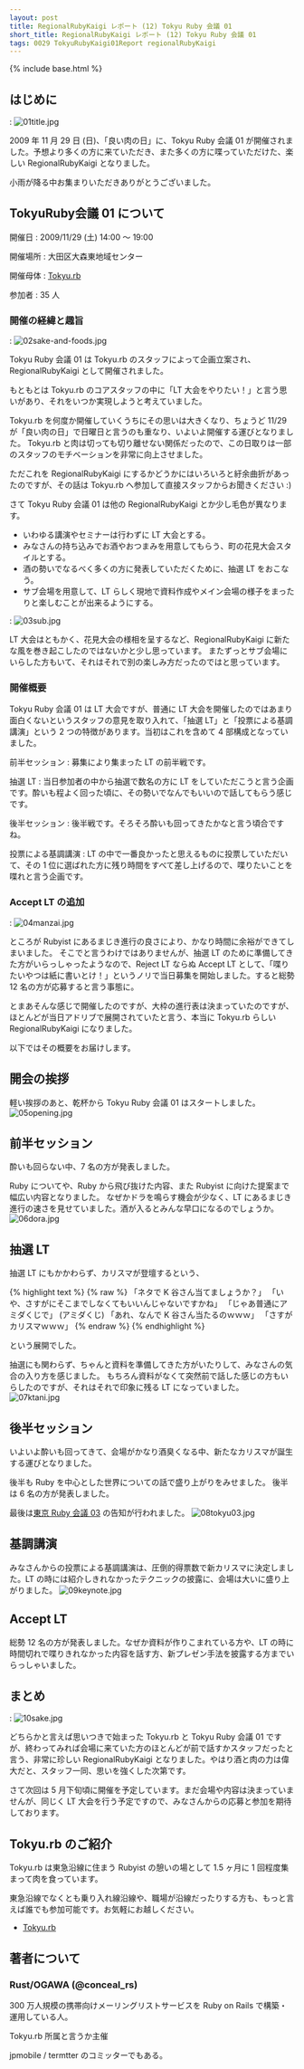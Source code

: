 ```yaml
---
layout: post
title: RegionalRubyKaigi レポート (12) Tokyu Ruby 会議 01
short_title: RegionalRubyKaigi レポート (12) Tokyu Ruby 会議 01
tags: 0029 TokyuRubyKaigi01Report regionalRubyKaigi
---
```

{% include base.html %}


## はじめに
: ![01title.jpg]({{base}}{{site.baseurl}}/images/0029-TokyuRubyKaigi01Report/01title.jpg)

2009 年 11 月 29 日 (日)、「良い肉の日」に、Tokyu Ruby 会議 01 が開催されました。予想より多くの方に来ていただき、また多くの方に喋っていただけた、楽しい RegionalRubyKaigi となりました。

小雨が降る中お集まりいただきありがとうございました。

## TokyuRuby会議 01 について

開催日
: 2009/11/29 (土) 14:00 〜 19:00

開催場所
: 大田区大森東地域センター

開催母体
: [Tokyu.rb](http://qwik.jp/tokyurb)

参加者
:  35 人

### 開催の経緯と趣旨
: ![02sake-and-foods.jpg]({{base}}{{site.baseurl}}/images/0029-TokyuRubyKaigi01Report/02sake-and-foods.jpg)

Tokyu Ruby 会議 01 は Tokyu.rb のスタッフによって企画立案され、RegionalRubyKaigi として開催されました。

もともとは Tokyu.rb のコアスタッフの中に「LT 大会をやりたい！」と言う思いがあり、それをいつか実現しようと考えていました。

Tokyu.rb を何度か開催していくうちにその思いは大きくなり、ちょうど 11/29 が「良い肉の日」で日曜日と言うのも重なり、いよいよ開催する運びとなりました。
Tokyu.rb と肉は切っても切り離せない関係だったので、この日取りは一部のスタッフのモチベーションを非常に向上させました。

ただこれを RegionalRubyKaigi にするかどうかにはいろいろと紆余曲折があったのですが、その話は Tokyu.rb へ参加して直接スタッフからお聞きください :)

さて Tokyu Ruby 会議 01 は他の RegionalRubyKaigi とか少し毛色が異なります。

* いわゆる講演やセミナーは行わずに LT 大会とする。
* みなさんの持ち込みでお酒やおつまみを用意してもらう、町の花見大会スタイルとする。
* 酒の勢いでなるべく多くの方に発表していただくために、抽選 LT をおこなう。
* サブ会場を用意して、LT らしく現地で資料作成やメイン会場の様子をまったりと楽しむことが出来るようにする。

: ![03sub.jpg]({{base}}{{site.baseurl}}/images/0029-TokyuRubyKaigi01Report/03sub.jpg)

LT 大会はともかく、花見大会の様相を呈するなど、RegionalRubyKaigi に新たな風を巻き起こしたのではないかと少し思っています。
またずっとサブ会場にいらした方もいて、それはそれで別の楽しみ方だったのではと思っています。

### 開催概要

Tokyu Ruby 会議 01 は LT 大会ですが、普通に LT 大会を開催したのではあまり面白くないというスタッフの意見を取り入れて、「抽選 LT」と「投票による基調講演」という 2 つの特徴があります。当初はこれを含めて 4 部構成となっていました。

前半セッション
: 募集により集まった LT の前半戦です。

抽選 LT
: 当日参加者の中から抽選で数名の方に LT をしていただこうと言う企画です。酔いも程よく回った頃に、その勢いでなんでもいいので話してもらう感じです。

後半セッション
: 後半戦です。そろそろ酔いも回ってきたかなと言う頃合ですね。

投票による基調講演
: LT の中で一番良かったと思えるものに投票していただいて、その 1 位に選ばれた方に残り時間をすべて差し上げるので、喋りたいことを喋れと言う企画です。

### Accept LT の追加
: ![04manzai.jpg]({{base}}{{site.baseurl}}/images/0029-TokyuRubyKaigi01Report/04manzai.jpg)

ところが Rubyist にあるまじき進行の良さにより、かなり時間に余裕ができてしまいました。
そこでと言うわけではありませんが、抽選 LT のために準備してきた方がいらっしゃったようなので、Reject LT ならぬ Accept LT として、「喋りたいやつは紙に書いとけ！」というノリで当日募集を開始しました。すると総勢 12 名の方が応募すると言う事態に。

とまあそんな感じで開催したのですが、大枠の進行表は決まっていたのですが、ほとんどが当日アドリブで展開されていたと言う、本当に Tokyu.rb らしい RegionalRubyKaigi になりました。

以下ではその概要をお届けします。

## 開会の挨拶

軽い挨拶のあと、乾杯から Tokyu Ruby 会議 01 はスタートしました。
![05opening.jpg]({{base}}{{site.baseurl}}/images/0029-TokyuRubyKaigi01Report/05opening.jpg)

## 前半セッション

酔いも回らない中、7 名の方が発表しました。

Ruby についてや、Ruby から飛び抜けた内容、また Rubyist に向けた提案まで幅広い内容となりました。
なぜかドラを鳴らす機会が少なく、LT にあるまじき進行の速さを見せていました。酒が入るとみんな早口になるのでしょうか。
![06dora.jpg]({{base}}{{site.baseurl}}/images/0029-TokyuRubyKaigi01Report/06dora.jpg)

## 抽選 LT

抽選 LT にもかかわらず、カリスマが登壇するという、

{% highlight text %}
{% raw %}
「ネタで K 谷さん当てましょうか？」
「いや、さすがにそこまでしなくてもいいんじゃないですかね」
「じゃあ普通にアミダくじで」
(アミダくじ)
「あれ、なんで K 谷さん当たるのｗｗｗ」
「さすがカリスマｗｗｗ」
{% endraw %}
{% endhighlight %}


という展開でした。

抽選にも関わらず、ちゃんと資料を準備してきた方がいたりして、みなさんの気合の入り方を感じました。
もちろん資料がなくて突然前で話した感じの方もいらしたのですが、それはそれで印象に残る LT になっていました。
![07ktani.jpg]({{base}}{{site.baseurl}}/images/0029-TokyuRubyKaigi01Report/07ktani.jpg)

## 後半セッション

いよいよ酔いも回ってきて、会場がかなり酒臭くなる中、新たなカリスマが誕生する運びとなりました。

後半も Ruby を中心とした世界についての話で盛り上がりをみせました。
後半は 6 名の方が発表しました。

最後は[東京 Ruby 会議 03](http://regional.rubykaigi.org/tokyo03) の告知が行われました。
![08tokyu03.jpg]({{base}}{{site.baseurl}}/images/0029-TokyuRubyKaigi01Report/08tokyu03.jpg)

## 基調講演

みなさんからの投票による基調講演は、圧倒的得票数で新カリスマに決定しました。LT の時には紹介しきれなかったテクニックの披露に、会場は大いに盛り上がりました。
![09keynote.jpg]({{base}}{{site.baseurl}}/images/0029-TokyuRubyKaigi01Report/09keynote.jpg)

## Accept LT

総勢 12 名の方が発表しました。なぜか資料が作りこまれている方や、LT の時に時間切れで喋りきれなかった内容を話す方、新プレゼン手法を披露する方までいらっしゃいました。

## まとめ
: ![10sake.jpg]({{base}}{{site.baseurl}}/images/0029-TokyuRubyKaigi01Report/10sake.jpg)

どちらかと言えば思いつきで始まった Tokyu.rb と Tokyu Ruby 会議 01 ですが、終わってみれば会場に来ていた方のほとんどが前で話すかスタッフだったと言う、非常に珍しい RegionalRubyKaigi となりました。やはり酒と肉の力は偉大だと、スタッフ一同、思いを強くした次第です。

さて次回は 5 月下旬頃に開催を予定しています。まだ会場や内容は決まっていませんが、同じく LT 大会を行う予定ですので、みなさんからの応募と参加を期待しております。

## Tokyu.rb のご紹介

Tokyu.rb は東急沿線に住まう Rubyist の憩いの場として 1.5 ヶ月に 1 回程度集まって肉を食っています。

東急沿線でなくとも乗り入れ線沿線や、職場が沿線だったりする方も、もっと言えば誰でも参加可能です。お気軽にお越しください。

* [Tokyu.rb](http://qwik.jp/tokyurb)


## 著者について

### Rust/OGAWA (@conceal_rs)

300 万人規模の携帯向けメーリングリストサービスを Ruby on Rails で構築・運用している人。

Tokyu.rb 所属と言うか主催

jpmobile / termtter のコミッターでもある。


